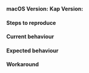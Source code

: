 <!--
Thank you for taking the time to report an issue! ❤️

Please fill in as much information as possible about the issue you're having.

macOS Version:        The output of `sw_vers`, remember that we currently only support macOS 10.12 or later 
Kap Version:          Find this in the about section of Kap, or by right clicking on the Kap icon and pressing "Get Info"
Step to reproduce :   If applicable provide steps to reproduce the issue you're having
Current behaviour:    A description of how Kap is currently behaving
Expected behaviour :  How you expected Kap to behave
Workaround:           A workaround the issue if you've found on (this will help others experiencing the same issue!)
-->

**macOS Version:**
**Kap Version:**

#### Steps to reproduce
#### Current behaviour
#### Expected behaviour
#### Workaround

<!-- If you have additional information enter it below. -->
